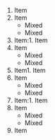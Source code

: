 1. Item
2. Item
   * Mixed
   * Mixed  
3. Item:1. Item
2. Item
   * Mixed
   * Mixed  
3. Item1. Item
2. Item
   * Mixed
   * Mixed  
3. Item:1. Item
2. Item
   * Mixed
   * Mixed  
3. Item
